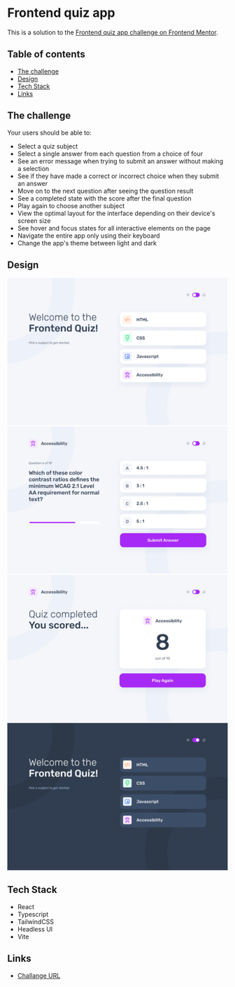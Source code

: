 # Frontend quiz app

This is a solution to the [Frontend quiz app challenge on Frontend Mentor](https://www.frontendmentor.io/challenges/frontend-quiz-app-BE7xkzXQnU).

## Table of contents

- [The challenge](#the-challenge)
- [Design](#design)
- [Tech Stack](#tech-stack)
- [Links](#links)

## The challenge

Your users should be able to:

- Select a quiz subject
- Select a single answer from each question from a choice of four
- See an error message when trying to submit an answer without making a selection
- See if they have made a correct or incorrect choice when they submit an answer
- Move on to the next question after seeing the question result
- See a completed state with the score after the final question
- Play again to choose another subject
- View the optimal layout for the interface depending on their device's screen size
- See hover and focus states for all interactive elements on the page
- Navigate the entire app only using their keyboard
- Change the app's theme between light and dark

## Design

![](./readme-assets/Desktop-StartMenu-Light.png)
![](./readme-assets/Desktop-Question-Light.png)
![](./readme-assets/Desktop-Score-Light.png)
![](./readme-assets/Desktop-StartMenu-Dark.jpg)

## Tech Stack

- React
- Typescript
- TailwindCSS
- Headless UI
- Vite

## Links

- [Challange URL](https://www.frontendmentor.io/challenges/frontend-quiz-app-BE7xkzXQnU)
